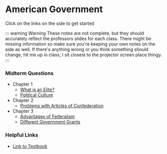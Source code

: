 # American Government

Click on the links on the side to get started

::: warning <Icons-Warning/> Warning
These notes are not complete, but they should accurately reflect
the professors slides for each class. There might be missing information
so make sure you're keeping your own notes on the side as well. If there's
anything wrong or you think something should change, hit me up in class, 
I sit closest to the projector screen place thingy.
:::

### Midterm Questions
* Chapter 1
  * [What is an Elite?](/american_gov/chapter1.md?id=midterm-question)
  * [Political Culture](/american_gov/chapter1?id=midterm-essay-question)
* Chapter 2
  * [Problems with Articles of Confederation](american_gov/chapter2?id=midterm-essay-question)
* Chapter 3
  * [Advantages of Federalism](/american_gov/chapter3?id=midterm-question)
  * [Different Government Grants](/american_gov/chapter3?id=midterm-question-1)

### Helpful Links
* [Link to Textbook](https://drive.google.com/open?id=1Yhw1qaFDaAW8u4kMeWqtG5rluSPYjJQg)
